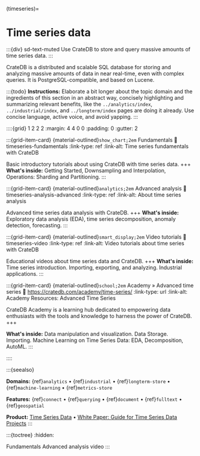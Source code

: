 (timeseries)=
# Time series data

:::{div} sd-text-muted
Use CrateDB to store and query massive amounts of time series data.
:::

CrateDB is a distributed and scalable SQL database for storing and analyzing
massive amounts of data in near real-time, even with complex queries. It is
PostgreSQL-compatible, and based on Lucene.

:::{todo}
**Instructions:**
Elaborate a bit longer about the topic domain and the ingredients of this section
in an abstract way, concisely highlighting and summarizing relevant benefits,
like the `../analytics/index`, `../industrial/index`, and `../longterm/index`
pages are doing it already.
Use concise language, active voice, and avoid yapping.
:::

::::{grid} 1 2 2 2
:margin: 4 4 0 0
:padding: 0
:gutter: 2


:::{grid-item-card} {material-outlined}`show_chart;2em` Fundamentals
:link: timeseries-fundamentals
:link-type: ref
:link-alt: Time series fundamentals with CrateDB

Basic introductory tutorials about using CrateDB with time series data.
+++
**What's inside:**
Getting Started, Downsampling and Interpolation,
Operations: Sharding and Partitioning.
:::


:::{grid-item-card} {material-outlined}`analytics;2em` Advanced analysis
:link: timeseries-analysis-advanced
:link-type: ref
:link-alt: About time series analysis

Advanced time series data analysis with CrateDB.
+++
**What's inside:**
Exploratory data analysis (EDA), time series decomposition,
anomaly detection, forecasting.
:::


:::{grid-item-card} {material-outlined}`smart_display;2em` Video tutorials
:link: timeseries-video
:link-type: ref
:link-alt: Video tutorials about time series with CrateDB

Educational videos about time series data and CrateDB.
+++
**What's inside:**
Time series introduction. Importing, exporting,
and analyzing. Industrial applications.
:::


:::{grid-item-card} {material-outlined}`school;2em` Academy » Advanced time series
:link: https://cratedb.com/academy/time-series/
:link-type: url
:link-alt: Academy Resources: Advanced Time Series

CrateDB Academy is a learning hub dedicated to empowering data enthusiasts with
the tools and knowledge to harness the power of CrateDB.
+++

**What's inside:**
Data manipulation and visualization. Data Storage. Importing.
Machine Learning on Time Series Data: EDA, Decomposition, AutoML.
:::


::::


:::{seealso}

**Domains:**
{ref}`analytics` •
{ref}`industrial` •
{ref}`longterm-store` •
{ref}`machine-learning` •
{ref}`metrics-store`

**Features:**
{ref}`connect` •
{ref}`querying` •
{ref}`document` •
{ref}`fulltext` •
{ref}`geospatial`

**Product:**
[Time Series Data] •
[White Paper: Guide for Time Series Data Projects]
:::


:::{toctree}
:hidden:

Fundamentals <fundamentals>
Advanced analysis <analysis>
video
:::



[Time Series Data]: https://cratedb.com/data-model/time-series
[White Paper: Guide for Time Series Data Projects]: https://cratedb.com/resources/white-papers/lp-wp-time-series-guide
